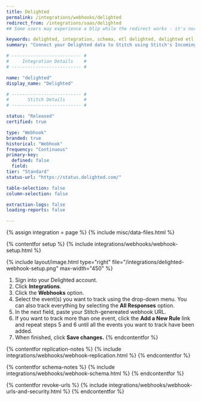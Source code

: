 ```yaml
---
title: Delighted
permalink: /integrations/webhooks/delighted
redirect_from: /integrations/saas/delighted
## Some users may experience a blip while the redirect works - it's normal.

keywords: delighted, integration, schema, etl delighted, delighted etl, delighted schema, stitch webhooks
summary: "Connect your Delighted data to Stitch using Stitch's Incoming Webhooks integration. In this guide, you'll find setup instructions, info about replication, and the data you can expect to see in your data warehouse."

# -------------------------- #
#     Integration Details    #
# -------------------------- #

name: "delighted"
display_name: "Delighted"

# -------------------------- #
#       Stitch Details       #
# -------------------------- #

status: "Released"
certified: true

type: "Webhook"
branded: true
historical: "Webhook"
frequency: "Continuous"
primary-key:
  defined: false
  field: 
tier: "Standard"
status-url: "https://status.delighted.com/"

table-selection: false
column-selection: false

extraction-logs: false
loading-reports: false

---
```

{% assign integration = page %}
{% include misc/data-files.html %}

{% contentfor setup %}
{% include integrations/webhooks/webhook-setup.html %}

{% include layout/image.html type="right" file="/integrations/delighted-webhook-setup.png" max-width="450" %}

1. Sign into your Delighted account.
2. Click **Integrations**.
3. Click the **Webhooks** option.
4. Select the event(s) you want to track using the drop-down menu. You can also track everything by selecting the **All Responses** option.
5. In the next field, paste your Stitch-genereated webhook URL.
6. If you want to track more than one event, click the **Add a New Rule** link and repeat steps 5 and 6 until all the events you want to track have been added.
7. When finished, click **Save changes.**
{% endcontentfor %}



{% contentfor replication-notes %}
{% include integrations/webhooks/webhook-replication.html %}
{% endcontentfor %}



{% contentfor schema-notes %}
{% include integrations/webhooks/webhook-schema.html %}
{% endcontentfor %}



{% contentfor revoke-urls %}
{% include integrations/webhooks/webhook-urls-and-security.html %}
{% endcontentfor %}